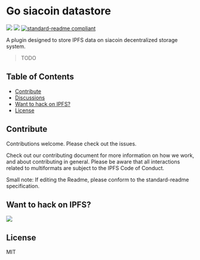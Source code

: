# Go siacoin datastore

[![](https://img.shields.io/badge/project-IPFS-blue.svg?style=flat-square)](http://ipfs.io/)
[![](https://img.shields.io/badge/freenode-%23ipfs-blue.svg?style=flat-square)](http://webchat.freenode.net/?channels=%23ipfs)
[![standard-readme compliant](https://img.shields.io/badge/standard--readme-OK-green.svg?style=flat-square)](https://github.com/RichardLitt/standard-readme)

A plugin designed to store IPFS data on siacoin decentralized storage system.

> TODO

## Table of Contents
- [Contribute](#contribute)
- [Discussions](#discussions)
- [Want to hack on IPFS?](#want-to-hack-on-ipfs)
- [License](#license)

## Contribute

Contributions welcome. Please check out the issues.

Check out our contributing document for more information on how we work, and about contributing in general. Please be aware that all interactions related to multiformats are subject to the IPFS Code of Conduct.

Small note: If editing the Readme, please conform to the standard-readme specification.


## Want to hack on IPFS?

[![](https://cdn.rawgit.com/jbenet/contribute-ipfs-gif/master/img/contribute.gif)](https://github.com/ipfs/community/blob/master/CONTRIBUTING.md)

## License

MIT